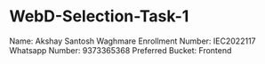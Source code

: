 # WebD-Selection-Task-1

 Name: Akshay Santosh Waghmare
 Enrollment Number: IEC2022117
 Whatsapp Number: 9373365368
 Preferred Bucket: Frontend
